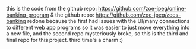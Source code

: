 this is the code from the github repo: https://github.com/zoe-jpeg/online-banking-program & the github repo: https://github.com/zoe-jpeg/zees-banking redone because the first had issues with the UI/many connections to different web app programs so it was easier to just move everything into a new file, and the second repo mysteriously broke, so this is the third and final repo for this project. third time's a charm :)
